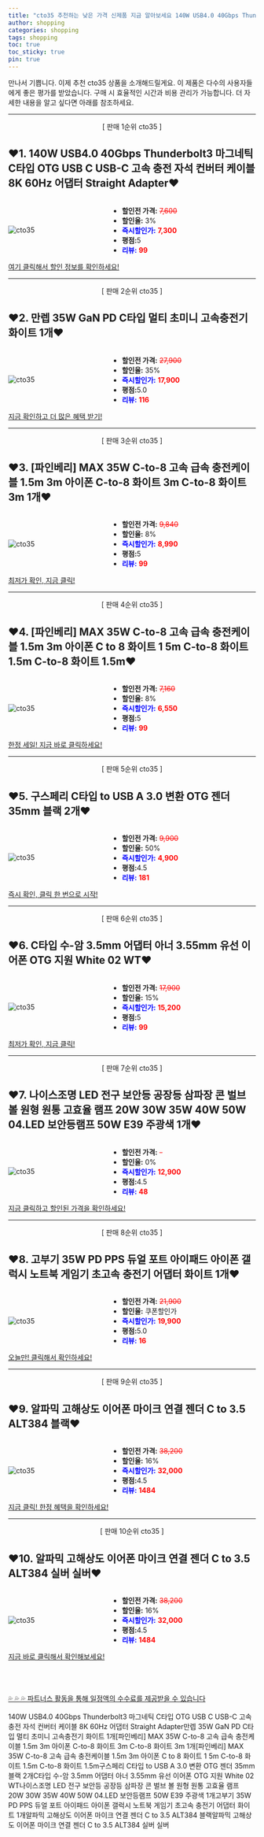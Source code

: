 ```yaml
---
title: "cto35 추천하는 낮은 가격 신제품 지금 알아보세요 140W USB4.0 40Gbps Thunderbolt3 마그네틱"
author: shopping
categories: shopping
tags: shopping
toc: true
toc_sticky: true
pin: true
---
```

만나서 기쁩니다. 이제 추천 cto35 상품을 소개해드릴게요. 이 제품은 다수의 사용자들에게 좋은 평가를 받았습니다. 구매 시 효율적인 시간과 비용 관리가 가능합니다. 더 자세한 내용을 알고 싶다면 아래를 참조하세요.

---
<p class="toplist" style="margin: 0 auto; display: block; width: fit-content;">[ 판매 1순위 cto35 ]</p>

<h2><strong>❤️1. 140W USB4.0 40Gbps Thunderbolt3 마그네틱 C타입 OTG USB C USB-C 고속 충전 자석 컨버터 케이블 8K 60Hz 어댑터 Straight Adapter❤️</strong></h2>

<div style="display: flex; align-items: center;">
    <div style="flex: 0.4;">
        <img src="https://thumbnail8.coupangcdn.com/thumbnails/remote/230x230ex/image/vendor_inventory/3ae9/5d21330ffc59c1241423c4abc5cadfb70f73151e19271fc914b145e46bac.jpg" alt="cto35" style="max-width: 100%;">
    </div>
    <div style="flex: 0.6; margin-left: 10px;">
        <ul>
            <li><strong>할인전 가격:</strong> <del style="color: red;">7,600</del></li>
            <li><strong>할인율:</strong> 3%</li>
            <li><span style='color:blue'><strong>즉시할인가:</strong></span> <span style='color:red'><strong>7,300</strong></span></li>
            <li><strong>평점:</strong>5</li>
            <li><span style='color:blue'><strong>리뷰:</strong></span> <span style='color:red'><strong>99</strong></span></li>
        </ul>
    </div>
</div>
<div class="center">
    <a href="https://William4Davisa.github.io?lptag=AF9450613&subid=githubio&pageKey=7720349082&traceid=V0-153&itemId=20718544965&vendorItemId=90777150330" class="myButton">
        여기 클릭해서 할인 정보를 확인하세요!
    </a>
</div>


---
<p class="toplist" style="margin: 0 auto; display: block; width: fit-content;">[ 판매 2순위 cto35 ]</p>

<h2><strong>❤️2. 만렙 35W GaN PD C타입 멀티 초미니 고속충전기 화이트 1개❤️</strong></h2>

<div style="display: flex; align-items: center;">
    <div style="flex: 0.4;">
        <img src="https://thumbnail10.coupangcdn.com/thumbnails/remote/230x230ex/image/retail/images/2023/05/05/12/1/be03fcca-8ee8-4ba7-ba3c-bc09aa2cd805.jpg" alt="cto35" style="max-width: 100%;">
    </div>
    <div style="flex: 0.6; margin-left: 10px;">
        <ul>
            <li><strong>할인전 가격:</strong> <del style="color: red;">27,900</del></li>
            <li><strong>할인율:</strong> 35%</li>
            <li><span style='color:blue'><strong>즉시할인가:</strong></span> <span style='color:red'><strong>17,900</strong></span></li>
            <li><strong>평점:</strong>5.0</li>
            <li><span style='color:blue'><strong>리뷰:</strong></span> <span style='color:red'><strong>116</strong></span></li>
        </ul>
    </div>
</div>
<div class="center">
    <a href="https://William4Davisa.github.io?lptag=AF9450613&subid=githubio&pageKey=7291963620&traceid=V0-153&itemId=18639825799&vendorItemId=85880413130" class="myButton">
        지금 확인하고 더 많은 혜택 받기!
    </a>
</div>


---
<p class="toplist" style="margin: 0 auto; display: block; width: fit-content;">[ 판매 3순위 cto35 ]</p>

<h2><strong>❤️3. [파인베리] MAX 35W C-to-8 고속 급속 충전케이블 1.5m 3m 아이폰 C-to-8 화이트 3m C-to-8 화이트 3m 1개❤️</strong></h2>

<div style="display: flex; align-items: center;">
    <div style="flex: 0.4;">
        <img src="https://thumbnail7.coupangcdn.com/thumbnails/remote/230x230ex/image/vendor_inventory/0bd6/31e8e082f2641d213ca4e07bc62490e96331ffd4b195c9484300c320fbbd.jpg" alt="cto35" style="max-width: 100%;">
    </div>
    <div style="flex: 0.6; margin-left: 10px;">
        <ul>
            <li><strong>할인전 가격:</strong> <del style="color: red;">9,840</del></li>
            <li><strong>할인율:</strong> 8%</li>
            <li><span style='color:blue'><strong>즉시할인가:</strong></span> <span style='color:red'><strong>8,990</strong></span></li>
            <li><strong>평점:</strong>5</li>
            <li><span style='color:blue'><strong>리뷰:</strong></span> <span style='color:red'><strong>99</strong></span></li>
        </ul>
    </div>
</div>
<div class="center">
    <a href="https://William4Davisa.github.io?lptag=AF9450613&subid=githubio&pageKey=7492599116&traceid=V0-153&itemId=19595423862&vendorItemId=86702708563" class="myButton">
        최저가 확인, 지금 클릭!
    </a>
</div>


---
<p class="toplist" style="margin: 0 auto; display: block; width: fit-content;">[ 판매 4순위 cto35 ]</p>

<h2><strong>❤️4. [파인베리] MAX 35W C-to-8 고속 급속 충전케이블 1.5m 3m 아이폰 C to 8 화이트 1 5m C-to-8 화이트 1.5m C-to-8 화이트 1.5m❤️</strong></h2>

<div style="display: flex; align-items: center;">
    <div style="flex: 0.4;">
        <img src="https://thumbnail7.coupangcdn.com/thumbnails/remote/230x230ex/image/vendor_inventory/0bd6/31e8e082f2641d213ca4e07bc62490e96331ffd4b195c9484300c320fbbd.jpg" alt="cto35" style="max-width: 100%;">
    </div>
    <div style="flex: 0.6; margin-left: 10px;">
        <ul>
            <li><strong>할인전 가격:</strong> <del style="color: red;">7,160</del></li>
            <li><strong>할인율:</strong> 8%</li>
            <li><span style='color:blue'><strong>즉시할인가:</strong></span> <span style='color:red'><strong>6,550</strong></span></li>
            <li><strong>평점:</strong>5</li>
            <li><span style='color:blue'><strong>리뷰:</strong></span> <span style='color:red'><strong>99</strong></span></li>
        </ul>
    </div>
</div>
<div class="center">
    <a href="https://William4Davisa.github.io?lptag=AF9450613&subid=githubio&pageKey=7455395218&traceid=V0-153&itemId=19419693878&vendorItemId=86702708556" class="myButton">
        한정 세일! 지금 바로 클릭하세요!
    </a>
</div>


---
<p class="toplist" style="margin: 0 auto; display: block; width: fit-content;">[ 판매 5순위 cto35 ]</p>

<h2><strong>❤️5. 구스페리 C타입 to USB A 3.0 변환 OTG 젠더 35mm 블랙 2개❤️</strong></h2>

<div style="display: flex; align-items: center;">
    <div style="flex: 0.4;">
        <img src="https://thumbnail7.coupangcdn.com/thumbnails/remote/230x230ex/image/retail/images/1072198553100690-26f33492-5aed-4a9d-b1ef-8d6690e373d8.jpg" alt="cto35" style="max-width: 100%;">
    </div>
    <div style="flex: 0.6; margin-left: 10px;">
        <ul>
            <li><strong>할인전 가격:</strong> <del style="color: red;">9,900</del></li>
            <li><strong>할인율:</strong> 50%</li>
            <li><span style='color:blue'><strong>즉시할인가:</strong></span> <span style='color:red'><strong>4,900</strong></span></li>
            <li><strong>평점:</strong>4.5</li>
            <li><span style='color:blue'><strong>리뷰:</strong></span> <span style='color:red'><strong>181</strong></span></li>
        </ul>
    </div>
</div>
<div class="center">
    <a href="https://William4Davisa.github.io?lptag=AF9450613&subid=githubio&pageKey=7345042733&traceid=V0-153&itemId=18887847699&vendorItemId=86016040146" class="myButton">
        즉시 확인, 클릭 한 번으로 시작!
    </a>
</div>


---
<p class="toplist" style="margin: 0 auto; display: block; width: fit-content;">[ 판매 6순위 cto35 ]</p>

<h2><strong>❤️6. C타입 수-암 3.5mm 어댑터 아너 3.55mm 유선 이어폰 OTG 지원 White 02 WT❤️</strong></h2>

<div style="display: flex; align-items: center;">
    <div style="flex: 0.4;">
        <img src="https://thumbnail9.coupangcdn.com/thumbnails/remote/230x230ex/image/vendor_inventory/6120/b6fff8dd283f577b1fc25ef9e2b27d89d12be5dcb60fc7ac2299a6c02d54.jpg" alt="cto35" style="max-width: 100%;">
    </div>
    <div style="flex: 0.6; margin-left: 10px;">
        <ul>
            <li><strong>할인전 가격:</strong> <del style="color: red;">17,900</del></li>
            <li><strong>할인율:</strong> 15%</li>
            <li><span style='color:blue'><strong>즉시할인가:</strong></span> <span style='color:red'><strong>15,200</strong></span></li>
            <li><strong>평점:</strong>5</li>
            <li><span style='color:blue'><strong>리뷰:</strong></span> <span style='color:red'><strong>99</strong></span></li>
        </ul>
    </div>
</div>
<div class="center">
    <a href="https://William4Davisa.github.io?lptag=AF9450613&subid=githubio&pageKey=6702777631&traceid=V0-153&itemId=15531318191&vendorItemId=88777876721" class="myButton">
        최저가 확인, 지금 클릭!
    </a>
</div>


---
<p class="toplist" style="margin: 0 auto; display: block; width: fit-content;">[ 판매 7순위 cto35 ]</p>

<h2><strong>❤️7. 나이스조명 LED 전구 보안등 공장등 삼파장 콘 벌브 볼 원형 원통 고효율 램프 20W 30W 35W 40W 50W 04.LED 보안등램프 50W E39 주광색 1개❤️</strong></h2>

<div style="display: flex; align-items: center;">
    <div style="flex: 0.4;">
        <img src="https://thumbnail6.coupangcdn.com/thumbnails/remote/230x230ex/image/vendor_inventory/a114/6f91cf3afeb186a3486acfe2ea37a2330cf1c4d87f37136836c6696ece6e.jpg" alt="cto35" style="max-width: 100%;">
    </div>
    <div style="flex: 0.6; margin-left: 10px;">
        <ul>
            <li><strong>할인전 가격:</strong> <del style="color: red;">-</del></li>
            <li><strong>할인율:</strong> 0%</li>
            <li><span style='color:blue'><strong>즉시할인가:</strong></span> <span style='color:red'><strong>12,900</strong></span></li>
            <li><strong>평점:</strong>4.5</li>
            <li><span style='color:blue'><strong>리뷰:</strong></span> <span style='color:red'><strong>48</strong></span></li>
        </ul>
    </div>
</div>
<div class="center">
    <a href="https://William4Davisa.github.io?lptag=AF9450613&subid=githubio&pageKey=7225365813&traceid=V0-153&itemId=18320450995&vendorItemId=85465227104" class="myButton">
        지금 클릭하고 할인된 가격을 확인하세요!
    </a>
</div>


---
<p class="toplist" style="margin: 0 auto; display: block; width: fit-content;">[ 판매 8순위 cto35 ]</p>

<h2><strong>❤️8. 고부기 35W PD PPS 듀얼 포트 아이패드 아이폰 갤럭시 노트북 게임기 초고속 충전기 어댑터 화이트 1개❤️</strong></h2>

<div style="display: flex; align-items: center;">
    <div style="flex: 0.4;">
        <img src="https://thumbnail6.coupangcdn.com/thumbnails/remote/230x230ex/image/vendor_inventory/2ce8/6a7c3505e52186fe373044277d5cf9d07879a7ac213071c216e54f47f6e5.jpg" alt="cto35" style="max-width: 100%;">
    </div>
    <div style="flex: 0.6; margin-left: 10px;">
        <ul>
            <li><strong>할인전 가격:</strong> <del style="color: red;">21,900</del></li>
            <li><strong>할인율:</strong> 쿠폰할인가</li>
            <li><span style='color:blue'><strong>즉시할인가:</strong></span> <span style='color:red'><strong>19,900</strong></span></li>
            <li><strong>평점:</strong>5.0</li>
            <li><span style='color:blue'><strong>리뷰:</strong></span> <span style='color:red'><strong>16</strong></span></li>
        </ul>
    </div>
</div>
<div class="center">
    <a href="https://William4Davisa.github.io?lptag=AF9450613&subid=githubio&pageKey=7689502463&traceid=V0-153&itemId=20559613920&vendorItemId=87635533017" class="myButton">
        오늘만! 클릭해서 확인하세요!
    </a>
</div>


---
<p class="toplist" style="margin: 0 auto; display: block; width: fit-content;">[ 판매 9순위 cto35 ]</p>

<h2><strong>❤️9. 알파믹 고해상도 이어폰 마이크 연결 젠더 C to 3.5 ALT384 블랙❤️</strong></h2>

<div style="display: flex; align-items: center;">
    <div style="flex: 0.4;">
        <img src="https://thumbnail9.coupangcdn.com/thumbnails/remote/230x230ex/image/vendor_inventory/99da/a2b59cbbb5c2dba17bf37110bf38f691477ce546d98880524a7055c42c42.jpg" alt="cto35" style="max-width: 100%;">
    </div>
    <div style="flex: 0.6; margin-left: 10px;">
        <ul>
            <li><strong>할인전 가격:</strong> <del style="color: red;">38,200</del></li>
            <li><strong>할인율:</strong> 16%</li>
            <li><span style='color:blue'><strong>즉시할인가:</strong></span> <span style='color:red'><strong>32,000</strong></span></li>
            <li><strong>평점:</strong>4.5</li>
            <li><span style='color:blue'><strong>리뷰:</strong></span> <span style='color:red'><strong>1484</strong></span></li>
        </ul>
    </div>
</div>
<div class="center">
    <a href="https://William4Davisa.github.io?lptag=AF9450613&subid=githubio&pageKey=2327597857&traceid=V0-153&itemId=4024482495&vendorItemId=72008672787" class="myButton">
        지금 클릭! 한정 혜택을 확인하세요!
    </a>
</div>


---
<p class="toplist" style="margin: 0 auto; display: block; width: fit-content;">[ 판매 10순위 cto35 ]</p>

<h2><strong>❤️10. 알파믹 고해상도 이어폰 마이크 연결 젠더 C to 3.5 ALT384 실버 실버❤️</strong></h2>

<div style="display: flex; align-items: center;">
    <div style="flex: 0.4;">
        <img src="https://thumbnail10.coupangcdn.com/thumbnails/remote/230x230ex/image/vendor_inventory/b582/e116c14d0a46e2bf6de0e21e939bac3499c6ed7465d399ad5b49126d89c3.jpg" alt="cto35" style="max-width: 100%;">
    </div>
    <div style="flex: 0.6; margin-left: 10px;">
        <ul>
            <li><strong>할인전 가격:</strong> <del style="color: red;">38,200</del></li>
            <li><strong>할인율:</strong> 16%</li>
            <li><span style='color:blue'><strong>즉시할인가:</strong></span> <span style='color:red'><strong>32,000</strong></span></li>
            <li><strong>평점:</strong>4.5</li>
            <li><span style='color:blue'><strong>리뷰:</strong></span> <span style='color:red'><strong>1484</strong></span></li>
        </ul>
    </div>
</div>
<div class="center">
    <a href="https://William4Davisa.github.io?lptag=AF9450613&subid=githubio&pageKey=2327597857&traceid=V0-153&itemId=4024482496&vendorItemId=72008672795" class="myButton">
        지금 바로 클릭해서 확인해보세요!
    </a>
</div>

<br><br><br>[💦 💦 💦 파트너스 활동을 통해 일정액의 수수료를 제공받을 수 있습니다](https://link.coupang.com/a/bcpT2c)<br><br>140W USB4.0 40Gbps Thunderbolt3 마그네틱 C타입 OTG USB C USB-C 고속 충전 자석 컨버터 케이블 8K 60Hz 어댑터 Straight Adapter만렙 35W GaN PD C타입 멀티 초미니 고속충전기 화이트 1개[파인베리] MAX 35W C-to-8 고속 급속 충전케이블 1.5m 3m 아이폰 C-to-8 화이트 3m C-to-8 화이트 3m 1개[파인베리] MAX 35W C-to-8 고속 급속 충전케이블 1.5m 3m 아이폰 C to 8 화이트 1 5m C-to-8 화이트 1.5m C-to-8 화이트 1.5m구스페리 C타입 to USB A 3.0 변환 OTG 젠더 35mm 블랙 2개C타입 수-암 3.5mm 어댑터 아너 3.55mm 유선 이어폰 OTG 지원 White 02 WT나이스조명 LED 전구 보안등 공장등 삼파장 콘 벌브 볼 원형 원통 고효율 램프 20W 30W 35W 40W 50W 04.LED 보안등램프 50W E39 주광색 1개고부기 35W PD PPS 듀얼 포트 아이패드 아이폰 갤럭시 노트북 게임기 초고속 충전기 어댑터 화이트 1개알파믹 고해상도 이어폰 마이크 연결 젠더 C to 3.5 ALT384 블랙알파믹 고해상도 이어폰 마이크 연결 젠더 C to 3.5 ALT384 실버 실버
